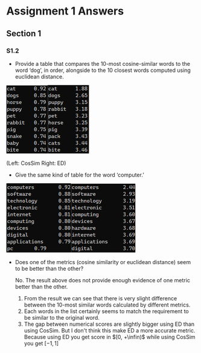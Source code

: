 # Assignment 1 Answers

## Section 1

### S1.2

* Provide a table that compares the 10-most cosine-similar words to the word ‘dog’, in order, alongside to the 10 closest words computed using euclidean distance. 

![](Report.assets/image-20220919003048386.png)![](Report.assets/image-20220919003102973.png)

(Left: CosSim Right: ED)

* Give the same kind of table for the word ‘computer.’ 

![](Report.assets/image-20220919003120175.png)![](Report.assets/image-20220919003132648.png)

* Does one of the metrics (cosine similarity or euclidean distance) seem to be better than the other? 

  No. The result above does not provide enough evidence of one metric better than the other.

  1. From the result we can see that there is very slight difference between the 10-most similar words calculated by different metrics.
  2. Each words in the list certainly seems to match the requirement to be similar to the original word.
  3. The gap between numerical scores are slightly bigger using ED than using CosSim. But I don't think this make ED a more accurate metric. Because using ED you get score in $[0, +\infin)$ while using CosSim you get $[-1, 1]$

  

  
